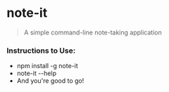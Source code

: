 # note-it
> A simple command-line note-taking application

### Instructions to Use:
* npm install -g note-it
* note-it --help
* And you're good to go!
